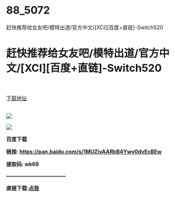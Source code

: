# 88_5072
赶快推荐给女友吧/模特出道/官方中文/[XCI][百度+直链]-Switch520
# 赶快推荐给女友吧/模特出道/官方中文/[XCI][百度+直链]-Switch520
 <br/></br>
[下载地址](https://www.switch520.cc/article/5072 "下载地址")
<br/></br>

<p><span><strong><img src="https://ae01.alicdn.com/kf/Uca22a00a18f44c8da25857d7fdc27b58D.jpg"></strong></span></p>
<p><span><strong><img src="https://ae01.alicdn.com/kf/Udbc602bc7b5a40598e112e3c10753a8a5.jpg"></strong></span></p>
<p><span><strong>百度下载</strong></span></p>
<p><span><strong>链接: </strong></span><a href="https://pan.baidu.com/s/1MUZivAARbB4Ywv0dvEcBEw" target="_self" style="text-decoration: underline" rel="noopener noreferrer"><span><strong>https://pan.baidu.com/s/1MUZivAARbB4Ywv0dvEcBEw</strong></span></a><span><strong>&nbsp;</strong></span></p>
<p><span><strong>提取码: wk69</strong></span></p>
<p><span><strong>———————————–</strong></span></p>
<p><span><strong>直链下载:</strong></span><a href="https://ziyuan5.free520.net/hr-aslnb.xci" target="_self" style="text-decoration: underline" rel="noopener noreferrer"><span><strong>点我</strong></span></a></p>
